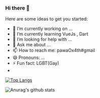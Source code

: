 ### Hi there 👋

Here are some ideas to get you started:

- 🔭 I’m currently working on ...
- 🌱 I’m currently learning VueJs , Dart 
- 🤔 I’m looking for help with ...
- 💬 Ask me about ...
- 📫 How to reach me: pawaOx4th#gmail
- 😄 Pronouns: ...
- ⚡ Fun fact: LGBT(Gay)
-
[![Top Langs](https://github-readme-stats.vercel.app/api/top-langs/?username=PawaOx4th&layout=compact)](https://github.com/anuraghazra/github-readme-stats)

![Anurag's github stats](https://github-readme-stats.vercel.app/api?username=PawaOx4th&show_icons=true&theme=Include)

